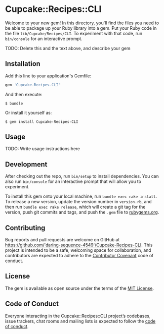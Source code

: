 # Cupcake::Recipes::CLI

Welcome to your new gem! In this directory, you'll find the files you need to be able to package up your Ruby library into a gem. Put your Ruby code in the file `lib/Cupcake/Recipes/CLI`. To experiment with that code, run `bin/console` for an interactive prompt.

TODO: Delete this and the text above, and describe your gem

## Installation

Add this line to your application's Gemfile:

```ruby
gem 'Cupcake-Recipes-CLI'
```

And then execute:

    $ bundle

Or install it yourself as:

    $ gem install Cupcake-Recipes-CLI

## Usage

TODO: Write usage instructions here

## Development

After checking out the repo, run `bin/setup` to install dependencies. You can also run `bin/console` for an interactive prompt that will allow you to experiment.

To install this gem onto your local machine, run `bundle exec rake install`. To release a new version, update the version number in `version.rb`, and then run `bundle exec rake release`, which will create a git tag for the version, push git commits and tags, and push the `.gem` file to [rubygems.org](https://rubygems.org).

## Contributing

Bug reports and pull requests are welcome on GitHub at https://github.com/'daring-sequence-4549'/Cupcake-Recipes-CLI. This project is intended to be a safe, welcoming space for collaboration, and contributors are expected to adhere to the [Contributor Covenant](http://contributor-covenant.org) code of conduct.

## License

The gem is available as open source under the terms of the [MIT License](https://opensource.org/licenses/MIT).

## Code of Conduct

Everyone interacting in the Cupcake::Recipes::CLI project’s codebases, issue trackers, chat rooms and mailing lists is expected to follow the [code of conduct](https://github.com/'daring-sequence-4549'/Cupcake-Recipes-CLI/blob/master/CODE_OF_CONDUCT.md).
